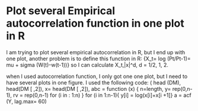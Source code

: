 
# Plot several Empirical autocorrelation function in one plot in R

I am trying to plot several empirical autocorrelation in R, but I end up with one plot, another problem is to define this function in R:
{X_t= log (Pt/Pt-1)= mu + sigma (W(t)-w(t-1))}
so I can calculate X_t,|x|^d, d = 1/2, 1, 2.

when I used autocorrelation function, I only got one one plot, but I need to have several plots in one figure. I used the following code:
( head (DM), head(DM [ ,2]), x= head(DM [ ,2]), abc = function (x) { n=length, y= rep(0,n-1), rv = rep(0,n-1) for (i in : 1:n) } for (i in 1:n-1){ y[i] = log(x[i]+x[i +1]} a = acf (Y, lag.max= 60)



        